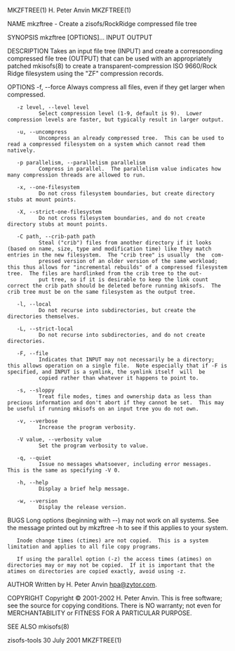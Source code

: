 MKZFTREE(1)                                                                                     H. Peter Anvin                                                                                    MKZFTREE(1)

NAME
       mkzftree - Create a zisofs/RockRidge compressed file tree

SYNOPSIS
       mkzftree [OPTIONS]... INPUT OUTPUT

DESCRIPTION
       Takes  an input file tree (INPUT) and create a corresponding compressed file tree (OUTPUT) that can be used with an appropriately patched mkisofs(8) to create a transparent-compression ISO 9660/Rock
       Ridge filesystem using the "ZF" compression records.

OPTIONS
       -f, --force
              Always compress all files, even if they get larger when compressed.

       -z level, --level level
              Select compression level (1-9, default is 9).  Lower compression levels are faster, but typically result in larger output.

       -u, --uncompress
              Uncompress an already compressed tree.  This can be used to read a compressed filesystem on a system which cannot read them natively.

       -p parallelism, --parallelism parallelism
              Compress in parallel.  The parallelism value indicates how many compression threads are allowed to run.

       -x, --one-filesystem
              Do not cross filesystem boundaries, but create directory stubs at mount points.

       -X, --strict-one-filesystem
              Do not cross filesystem boundaries, and do not create directory stubs at mount points.

       -C path, --crib-path path
              Steal ("crib") files from another directory if it looks (based on name, size, type and modification time) like they match entries in the new filesystem.  The "crib tree" is usually  the  com‐
              pressed version of an older version of the same workload; this thus allows for "incremental rebuilds" of a compressed filesystem tree.  The files are hardlinked from the crib tree to the out‐
              put tree, so if it is desirable to keep the link count correct the crib path should be deleted before running mkisofs.  The crib tree must be on the same filesystem as the output tree.

       -l, --local
              Do not recurse into subdirectories, but create the directories themselves.

       -L, --strict-local
              Do not recurse into subdirectories, and do not create directories.

       -F, --file
              Indicates that INPUT may not necessarily be a directory; this allows operation on a single file.  Note especially that if -F is specified, and INPUT is a symlink, the symlink itself  will  be
              copied rather than whatever it happens to point to.

       -s, --sloppy
              Treat file modes, times and ownership data as less than precious information and don't abort if they cannot be set.  This may be useful if running mkisofs on an input tree you do not own.

       -v, --verbose
              Increase the program verbosity.

       -V value, --verbosity value
              Set the program verbosity to value.

       -q, --quiet
              Issue no messages whatsoever, including error messages.  This is the same as specifying -V 0.

       -h, --help
              Display a brief help message.

       -w, --version
              Display the release version.

BUGS
       Long options (beginning with --) may not work on all systems.  See the message printed out by mkzftree -h to see if this applies to your system.

       Inode change times (ctimes) are not copied.  This is a system limitation and applies to all file copy programs.

       If using the parallel option (-z) the access times (atimes) on directories may or may not be copied.  If it is important that the atimes on directories are copied exactly, avoid using -z.

AUTHOR
       Written by H. Peter Anvin <hpa@zytor.com>.

COPYRIGHT
       Copyright © 2001-2002 H. Peter Anvin.
       This is free software; see the source for copying conditions.  There is NO warranty; not even for MERCHANTABILITY or FITNESS FOR A PARTICULAR PURPOSE.

SEE ALSO
       mkisofs(8)

zisofs-tools                                                                                     30 July 2001                                                                                     MKZFTREE(1)
